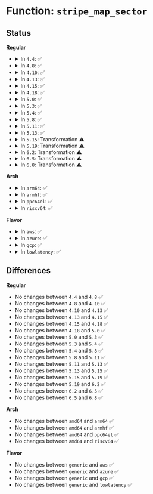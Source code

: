 # Function: <code>stripe_map_sector</code>

## Status
<b>Regular</b>
<ul>
<li>
<details>
<summary>In <code>4.4</code>: ✅</summary>

```c
void stripe_map_sector(struct stripe_c *sc, sector_t sector, uint32_t *stripe, sector_t *result);
```

**Collision:** Unique Static

**Inline:** No

**Transformation:** False

**Instances:**

```
In drivers/md/dm-stripe.c (ffffffff816a77f0)
Location: drivers/md/dm-stripe.c:213
Inline: False
Direct callers:
  - drivers/md/dm-stripe.c:stripe_map_range_sector
  - drivers/md/dm-stripe.c:stripe_map
```
**Symbols:**

```
ffffffff816a77f0-ffffffff816a7882: stripe_map_sector (STB_LOCAL)
```
</details>
</li>
<li>
<details>
<summary>In <code>4.8</code>: ✅</summary>

```c
void stripe_map_sector(struct stripe_c *sc, sector_t sector, uint32_t *stripe, sector_t *result);
```

**Collision:** Unique Static

**Inline:** No

**Transformation:** False

**Instances:**

```
In drivers/md/dm-stripe.c (ffffffff81707c00)
Location: drivers/md/dm-stripe.c:213
Inline: False
Direct callers:
  - drivers/md/dm-stripe.c:stripe_direct_access
  - drivers/md/dm-stripe.c:stripe_map
  - drivers/md/dm-stripe.c:stripe_map_range_sector
```
**Symbols:**

```
ffffffff81707c00-ffffffff81707c94: stripe_map_sector (STB_LOCAL)
```
</details>
</li>
<li>
<details>
<summary>In <code>4.10</code>: ✅</summary>

```c
void stripe_map_sector(struct stripe_c *sc, sector_t sector, uint32_t *stripe, sector_t *result);
```

**Collision:** Unique Static

**Inline:** No

**Transformation:** False

**Instances:**

```
In drivers/md/dm-stripe.c (ffffffff81739ad0)
Location: drivers/md/dm-stripe.c:213
Inline: False
Direct callers:
  - drivers/md/dm-stripe.c:stripe_direct_access
  - drivers/md/dm-stripe.c:stripe_map
  - drivers/md/dm-stripe.c:stripe_map_range_sector
```
**Symbols:**

```
ffffffff81739ad0-ffffffff81739b64: stripe_map_sector (STB_LOCAL)
```
</details>
</li>
<li>
<details>
<summary>In <code>4.13</code>: ✅</summary>

```c
void stripe_map_sector(struct stripe_c *sc, sector_t sector, uint32_t *stripe, sector_t *result);
```

**Collision:** Unique Static

**Inline:** No

**Transformation:** False

**Instances:**

```
In drivers/md/dm-stripe.c (ffffffff81753450)
Location: drivers/md/dm-stripe.c:215
Inline: False
Direct callers:
  - drivers/md/dm-stripe.c:stripe_dax_flush
  - drivers/md/dm-stripe.c:stripe_dax_copy_from_iter
  - drivers/md/dm-stripe.c:stripe_dax_direct_access
  - drivers/md/dm-stripe.c:stripe_map
  - drivers/md/dm-stripe.c:stripe_map_range_sector
```
**Symbols:**

```
ffffffff81753450-ffffffff817534e0: stripe_map_sector (STB_LOCAL)
```
</details>
</li>
<li>
<details>
<summary>In <code>4.15</code>: ✅</summary>

```c
void stripe_map_sector(struct stripe_c *sc, sector_t sector, uint32_t *stripe, sector_t *result);
```

**Collision:** Unique Static

**Inline:** No

**Transformation:** False

**Instances:**

```
In drivers/md/dm-stripe.c (ffffffff817c5660)
Location: drivers/md/dm-stripe.c:215
Inline: False
Direct callers:
  - drivers/md/dm-stripe.c:stripe_dax_copy_from_iter
  - drivers/md/dm-stripe.c:stripe_dax_direct_access
  - drivers/md/dm-stripe.c:stripe_map
  - drivers/md/dm-stripe.c:stripe_map_range_sector
```
**Symbols:**

```
ffffffff817c5660-ffffffff817c56f0: stripe_map_sector (STB_LOCAL)
```
</details>
</li>
<li>
<details>
<summary>In <code>4.18</code>: ✅</summary>

```c
void stripe_map_sector(struct stripe_c *sc, sector_t sector, uint32_t *stripe, sector_t *result);
```

**Collision:** Unique Static

**Inline:** No

**Transformation:** False

**Instances:**

```
In drivers/md/dm-stripe.c (ffffffff8180e330)
Location: drivers/md/dm-stripe.c:216
Inline: False
Direct callers:
  - drivers/md/dm-stripe.c:stripe_dax_copy_to_iter
  - drivers/md/dm-stripe.c:stripe_dax_copy_from_iter
  - drivers/md/dm-stripe.c:stripe_dax_direct_access
  - drivers/md/dm-stripe.c:stripe_map
  - drivers/md/dm-stripe.c:stripe_map_range_sector
```
**Symbols:**

```
ffffffff8180e330-ffffffff8180e3a6: stripe_map_sector (STB_LOCAL)
```
</details>
</li>
<li>
<details>
<summary>In <code>5.0</code>: ✅</summary>

```c
void stripe_map_sector(struct stripe_c *sc, sector_t sector, uint32_t *stripe, sector_t *result);
```

**Collision:** Unique Static

**Inline:** No

**Transformation:** False

**Instances:**

```
In drivers/md/dm-stripe.c (ffffffff8183a2e0)
Location: drivers/md/dm-stripe.c:216
Inline: False
Direct callers:
  - drivers/md/dm-stripe.c:stripe_dax_copy_to_iter
  - drivers/md/dm-stripe.c:stripe_dax_copy_from_iter
  - drivers/md/dm-stripe.c:stripe_dax_direct_access
  - drivers/md/dm-stripe.c:stripe_map
  - drivers/md/dm-stripe.c:stripe_map_range_sector
```
**Symbols:**

```
ffffffff8183a2e0-ffffffff8183a356: stripe_map_sector (STB_LOCAL)
```
</details>
</li>
<li>
<details>
<summary>In <code>5.3</code>: ✅</summary>

```c
void stripe_map_sector(struct stripe_c *sc, sector_t sector, uint32_t *stripe, sector_t *result);
```

**Collision:** Unique Static

**Inline:** No

**Transformation:** False

**Instances:**

```
In drivers/md/dm-stripe.c (ffffffff8187ce70)
Location: drivers/md/dm-stripe.c:216
Inline: False
Direct callers:
  - drivers/md/dm-stripe.c:stripe_dax_copy_to_iter
  - drivers/md/dm-stripe.c:stripe_dax_copy_from_iter
  - drivers/md/dm-stripe.c:stripe_dax_direct_access
  - drivers/md/dm-stripe.c:stripe_map
  - drivers/md/dm-stripe.c:stripe_map_range_sector
```
**Symbols:**

```
ffffffff8187ce70-ffffffff8187cee9: stripe_map_sector (STB_LOCAL)
```
</details>
</li>
<li>
<details>
<summary>In <code>5.4</code>: ✅</summary>

```c
void stripe_map_sector(struct stripe_c *sc, sector_t sector, uint32_t *stripe, sector_t *result);
```

**Collision:** Unique Static

**Inline:** No

**Transformation:** False

**Instances:**

```
In drivers/md/dm-stripe.c (ffffffff818aec50)
Location: drivers/md/dm-stripe.c:216
Inline: False
Direct callers:
  - drivers/md/dm-stripe.c:stripe_dax_copy_to_iter
  - drivers/md/dm-stripe.c:stripe_dax_copy_from_iter
  - drivers/md/dm-stripe.c:stripe_dax_direct_access
  - drivers/md/dm-stripe.c:stripe_map
  - drivers/md/dm-stripe.c:stripe_map_range_sector
```
**Symbols:**

```
ffffffff818aec50-ffffffff818aecc9: stripe_map_sector (STB_LOCAL)
```
</details>
</li>
<li>
<details>
<summary>In <code>5.8</code>: ✅</summary>

```c
void stripe_map_sector(struct stripe_c *sc, sector_t sector, uint32_t *stripe, sector_t *result);
```

**Collision:** Unique Static

**Inline:** No

**Transformation:** False

**Instances:**

```
In drivers/md/dm-stripe.c (ffffffff8197eee0)
Location: drivers/md/dm-stripe.c:203
Inline: False
Direct callers:
  - drivers/md/dm-stripe.c:stripe_dax_zero_page_range
  - drivers/md/dm-stripe.c:stripe_dax_copy_to_iter
  - drivers/md/dm-stripe.c:stripe_dax_copy_from_iter
  - drivers/md/dm-stripe.c:stripe_dax_direct_access
  - drivers/md/dm-stripe.c:stripe_map
  - drivers/md/dm-stripe.c:stripe_map_range_sector
```
**Symbols:**

```
ffffffff8197eee0-ffffffff8197ef57: stripe_map_sector (STB_LOCAL)
```
</details>
</li>
<li>
<details>
<summary>In <code>5.11</code>: ✅</summary>

```c
void stripe_map_sector(struct stripe_c *sc, sector_t sector, uint32_t *stripe, sector_t *result);
```

**Collision:** Unique Static

**Inline:** No

**Transformation:** False

**Instances:**

```
In drivers/md/dm-stripe.c (ffffffff81983300)
Location: drivers/md/dm-stripe.c:203
Inline: False
Direct callers:
  - drivers/md/dm-stripe.c:stripe_dax_zero_page_range
  - drivers/md/dm-stripe.c:stripe_dax_copy_to_iter
  - drivers/md/dm-stripe.c:stripe_dax_copy_from_iter
  - drivers/md/dm-stripe.c:stripe_dax_direct_access
  - drivers/md/dm-stripe.c:stripe_map
  - drivers/md/dm-stripe.c:stripe_map_range_sector
```
**Symbols:**

```
ffffffff81983300-ffffffff81983377: stripe_map_sector (STB_LOCAL)
```
</details>
</li>
<li>
<details>
<summary>In <code>5.13</code>: ✅</summary>

```c
void stripe_map_sector(struct stripe_c *sc, sector_t sector, uint32_t *stripe, sector_t *result);
```

**Collision:** Unique Static

**Inline:** No

**Transformation:** False

**Instances:**

```
In drivers/md/dm-stripe.c (ffffffff81967730)
Location: drivers/md/dm-stripe.c:203
Inline: False
Direct callers:
  - drivers/md/dm-stripe.c:stripe_dax_zero_page_range
  - drivers/md/dm-stripe.c:stripe_dax_copy_to_iter
  - drivers/md/dm-stripe.c:stripe_dax_copy_from_iter
  - drivers/md/dm-stripe.c:stripe_dax_direct_access
  - drivers/md/dm-stripe.c:stripe_map
  - drivers/md/dm-stripe.c:stripe_map_range_sector
```
**Symbols:**

```
ffffffff81967730-ffffffff819677a7: stripe_map_sector (STB_LOCAL)
```
</details>
</li>
<li>
<details>
<summary>In <code>5.15</code>: Transformation ⚠️</summary>

```c
void stripe_map_sector(struct stripe_c *sc, sector_t sector, uint32_t *stripe, sector_t *result);
```

**Collision:** Unique Static

**Inline:** No

**Transformation:** True

**Instances:**

```
In drivers/md/dm-stripe.c (0)
Location: drivers/md/dm-stripe.c:203
Inline: False
Direct callers:
  - drivers/md/dm-stripe.c:stripe_dax_zero_page_range
  - drivers/md/dm-stripe.c:stripe_dax_copy_to_iter
  - drivers/md/dm-stripe.c:stripe_dax_copy_from_iter
  - drivers/md/dm-stripe.c:stripe_dax_direct_access
  - drivers/md/dm-stripe.c:stripe_map
  - drivers/md/dm-stripe.c:stripe_map_range_sector
```
**Symbols:**

```
ffffffff81a0fa00-ffffffff81a0fab9: stripe_map_sector (STB_LOCAL)
ffffffff81d2a16e-ffffffff81d2a1dd: stripe_map_sector.cold (STB_LOCAL)
```
</details>
</li>
<li>
<details>
<summary>In <code>5.19</code>: Transformation ⚠️</summary>

```c
void stripe_map_sector(struct stripe_c *sc, sector_t sector, uint32_t *stripe, sector_t *result);
```

**Collision:** Unique Static

**Inline:** No

**Transformation:** True

**Instances:**

```
In drivers/md/dm-stripe.c (0)
Location: drivers/md/dm-stripe.c:202
Inline: False
Direct callers:
  - drivers/md/dm-stripe.c:stripe_map
  - drivers/md/dm-stripe.c:stripe_map_range_sector
```
**Symbols:**

```
ffffffff81b780d0-ffffffff81b78197: stripe_map_sector (STB_LOCAL)
ffffffff81ef63a8-ffffffff81ef6417: stripe_map_sector.cold (STB_LOCAL)
```
</details>
</li>
<li>
<details>
<summary>In <code>6.2</code>: Transformation ⚠️</summary>

```c
void stripe_map_sector(struct stripe_c *sc, sector_t sector, uint32_t *stripe, sector_t *result);
```

**Collision:** Unique Static

**Inline:** No

**Transformation:** True

**Instances:**

```
In drivers/md/dm-stripe.c (0)
Location: drivers/md/dm-stripe.c:202
Inline: False
Direct callers:
  - drivers/md/dm-stripe.c:stripe_map
  - drivers/md/dm-stripe.c:stripe_map_range_sector
```
**Symbols:**

```
ffffffff81d156b0-ffffffff81d15777: stripe_map_sector (STB_LOCAL)
ffffffff820a8623-ffffffff820a8692: stripe_map_sector.cold (STB_LOCAL)
```
</details>
</li>
<li>
<details>
<summary>In <code>6.5</code>: Transformation ⚠️</summary>

```c
void stripe_map_sector(struct stripe_c *sc, sector_t sector, uint32_t *stripe, sector_t *result);
```

**Collision:** Unique Static

**Inline:** No

**Transformation:** True

**Instances:**

```
In drivers/md/dm-stripe.c (0)
Location: drivers/md/dm-stripe.c:201
Inline: False
Direct callers:
  - drivers/md/dm-stripe.c:stripe_map
  - drivers/md/dm-stripe.c:stripe_map_range_sector
```
**Symbols:**

```
ffffffff81d7e800-ffffffff81d7e8c7: stripe_map_sector (STB_LOCAL)
ffffffff82129838-ffffffff821298a7: stripe_map_sector.cold (STB_LOCAL)
```
</details>
</li>
<li>
<details>
<summary>In <code>6.8</code>: Transformation ⚠️</summary>

```c
void stripe_map_sector(struct stripe_c *sc, sector_t sector, uint32_t *stripe, sector_t *result);
```

**Collision:** Unique Static

**Inline:** No

**Transformation:** True

**Instances:**

```
In drivers/md/dm-stripe.c (0)
Location: drivers/md/dm-stripe.c:201
Inline: False
Direct callers:
  - drivers/md/dm-stripe.c:stripe_map
  - drivers/md/dm-stripe.c:stripe_map_range_sector
```
**Symbols:**

```
ffffffff81e35e20-ffffffff81e35ee7: stripe_map_sector (STB_LOCAL)
ffffffff8220b587-ffffffff8220b5f6: stripe_map_sector.cold (STB_LOCAL)
```
</details>
</li>
</ul>
<b>Arch</b>
<ul>
<li>
<details>
<summary>In <code>arm64</code>: ✅</summary>

```c
void stripe_map_sector(struct stripe_c *sc, sector_t sector, uint32_t *stripe, sector_t *result);
```

**Collision:** Unique Static

**Inline:** No

**Transformation:** False

**Instances:**

```
In drivers/md/dm-stripe.c (ffff800010b05890)
Location: drivers/md/dm-stripe.c:216
Inline: False
Direct callers:
  - drivers/md/dm-stripe.c:stripe_dax_copy_to_iter
  - drivers/md/dm-stripe.c:stripe_dax_copy_from_iter
  - drivers/md/dm-stripe.c:stripe_dax_direct_access
  - drivers/md/dm-stripe.c:stripe_map
  - drivers/md/dm-stripe.c:stripe_map_range_sector
```
**Symbols:**

```
ffff800010b05890-ffff800010b05944: stripe_map_sector (STB_LOCAL)
```
</details>
</li>
<li>
<details>
<summary>In <code>armhf</code>: ✅</summary>

```c
void stripe_map_sector(struct stripe_c *sc, sector_t sector, uint32_t *stripe, sector_t *result);
```

**Collision:** Unique Static

**Inline:** No

**Transformation:** False

**Instances:**

```
In drivers/md/dm-stripe.c (c0be4df0)
Location: drivers/md/dm-stripe.c:216
Inline: False
Direct callers:
  - drivers/md/dm-stripe.c:stripe_map
  - drivers/md/dm-stripe.c:stripe_map_range_sector
```
**Symbols:**

```
c0be4df0-c0be4f98: stripe_map_sector (STB_LOCAL)
```
</details>
</li>
<li>
<details>
<summary>In <code>ppc64el</code>: ✅</summary>

```c
void stripe_map_sector(struct stripe_c *sc, sector_t sector, uint32_t *stripe, sector_t *result);
```

**Collision:** Unique Static

**Inline:** No

**Transformation:** False

**Instances:**

```
In drivers/md/dm-stripe.c (c000000000bf5db0)
Location: drivers/md/dm-stripe.c:216
Inline: False
Direct callers:
  - drivers/md/dm-stripe.c:stripe_dax_copy_to_iter
  - drivers/md/dm-stripe.c:stripe_dax_copy_from_iter
  - drivers/md/dm-stripe.c:stripe_dax_direct_access
  - drivers/md/dm-stripe.c:stripe_map
  - drivers/md/dm-stripe.c:stripe_map_range_sector
```
**Symbols:**

```
c000000000bf5db0-c000000000bf5e60: stripe_map_sector (STB_LOCAL)
```
</details>
</li>
<li>
<details>
<summary>In <code>riscv64</code>: ✅</summary>

```c
void stripe_map_sector(struct stripe_c *sc, sector_t sector, uint32_t *stripe, sector_t *result);
```

**Collision:** Unique Static

**Inline:** No

**Transformation:** False

**Instances:**

```
In drivers/md/dm-stripe.c (ffffffe0006f4792)
Location: drivers/md/dm-stripe.c:216
Inline: False
Direct callers:
  - drivers/md/dm-stripe.c:stripe_dax_copy_to_iter
  - drivers/md/dm-stripe.c:stripe_dax_copy_from_iter
  - drivers/md/dm-stripe.c:stripe_dax_direct_access
  - drivers/md/dm-stripe.c:stripe_map
  - drivers/md/dm-stripe.c:stripe_map_range_sector
```
**Symbols:**

```
ffffffe0006f4792-ffffffe0006f483e: stripe_map_sector (STB_LOCAL)
```
</details>
</li>
</ul>
<b>Flavor</b>
<ul>
<li>
<details>
<summary>In <code>aws</code>: ✅</summary>

```c
void stripe_map_sector(struct stripe_c *sc, sector_t sector, uint32_t *stripe, sector_t *result);
```

**Collision:** Unique Static

**Inline:** No

**Transformation:** False

**Instances:**

```
In drivers/md/dm-stripe.c (ffffffff81854ad0)
Location: drivers/md/dm-stripe.c:216
Inline: False
Direct callers:
  - drivers/md/dm-stripe.c:stripe_dax_copy_to_iter
  - drivers/md/dm-stripe.c:stripe_dax_copy_from_iter
  - drivers/md/dm-stripe.c:stripe_dax_direct_access
  - drivers/md/dm-stripe.c:stripe_map
  - drivers/md/dm-stripe.c:stripe_map_range_sector
```
**Symbols:**

```
ffffffff81854ad0-ffffffff81854b49: stripe_map_sector (STB_LOCAL)
```
</details>
</li>
<li>
<details>
<summary>In <code>azure</code>: ✅</summary>

```c
void stripe_map_sector(struct stripe_c *sc, sector_t sector, uint32_t *stripe, sector_t *result);
```

**Collision:** Unique Static

**Inline:** No

**Transformation:** False

**Instances:**

```
In drivers/md/dm-stripe.c (ffffffff8181c0e0)
Location: drivers/md/dm-stripe.c:216
Inline: False
Direct callers:
  - drivers/md/dm-stripe.c:stripe_dax_copy_to_iter
  - drivers/md/dm-stripe.c:stripe_dax_copy_from_iter
  - drivers/md/dm-stripe.c:stripe_dax_direct_access
  - drivers/md/dm-stripe.c:stripe_map
  - drivers/md/dm-stripe.c:stripe_map_range_sector
```
**Symbols:**

```
ffffffff8181c0e0-ffffffff8181c159: stripe_map_sector (STB_LOCAL)
```
</details>
</li>
<li>
<details>
<summary>In <code>gcp</code>: ✅</summary>

```c
void stripe_map_sector(struct stripe_c *sc, sector_t sector, uint32_t *stripe, sector_t *result);
```

**Collision:** Unique Static

**Inline:** No

**Transformation:** False

**Instances:**

```
In drivers/md/dm-stripe.c (ffffffff818a4100)
Location: drivers/md/dm-stripe.c:216
Inline: False
Direct callers:
  - drivers/md/dm-stripe.c:stripe_dax_copy_to_iter
  - drivers/md/dm-stripe.c:stripe_dax_copy_from_iter
  - drivers/md/dm-stripe.c:stripe_dax_direct_access
  - drivers/md/dm-stripe.c:stripe_map
  - drivers/md/dm-stripe.c:stripe_map_range_sector
```
**Symbols:**

```
ffffffff818a4100-ffffffff818a4179: stripe_map_sector (STB_LOCAL)
```
</details>
</li>
<li>
<details>
<summary>In <code>lowlatency</code>: ✅</summary>

```c
void stripe_map_sector(struct stripe_c *sc, sector_t sector, uint32_t *stripe, sector_t *result);
```

**Collision:** Unique Static

**Inline:** No

**Transformation:** False

**Instances:**

```
In drivers/md/dm-stripe.c (ffffffff818c0340)
Location: drivers/md/dm-stripe.c:216
Inline: False
Direct callers:
  - drivers/md/dm-stripe.c:stripe_dax_copy_to_iter
  - drivers/md/dm-stripe.c:stripe_dax_copy_from_iter
  - drivers/md/dm-stripe.c:stripe_dax_direct_access
  - drivers/md/dm-stripe.c:stripe_map
  - drivers/md/dm-stripe.c:stripe_map_range_sector
```
**Symbols:**

```
ffffffff818c0340-ffffffff818c03b9: stripe_map_sector (STB_LOCAL)
```
</details>
</li>
</ul>

## Differences
<b>Regular</b>
<ul>
<li>
No changes between <code>4.4</code> and <code>4.8</code> ✅
</li>
<li>
No changes between <code>4.8</code> and <code>4.10</code> ✅
</li>
<li>
No changes between <code>4.10</code> and <code>4.13</code> ✅
</li>
<li>
No changes between <code>4.13</code> and <code>4.15</code> ✅
</li>
<li>
No changes between <code>4.15</code> and <code>4.18</code> ✅
</li>
<li>
No changes between <code>4.18</code> and <code>5.0</code> ✅
</li>
<li>
No changes between <code>5.0</code> and <code>5.3</code> ✅
</li>
<li>
No changes between <code>5.3</code> and <code>5.4</code> ✅
</li>
<li>
No changes between <code>5.4</code> and <code>5.8</code> ✅
</li>
<li>
No changes between <code>5.8</code> and <code>5.11</code> ✅
</li>
<li>
No changes between <code>5.11</code> and <code>5.13</code> ✅
</li>
<li>
No changes between <code>5.13</code> and <code>5.15</code> ✅
</li>
<li>
No changes between <code>5.15</code> and <code>5.19</code> ✅
</li>
<li>
No changes between <code>5.19</code> and <code>6.2</code> ✅
</li>
<li>
No changes between <code>6.2</code> and <code>6.5</code> ✅
</li>
<li>
No changes between <code>6.5</code> and <code>6.8</code> ✅
</li>
</ul>
<b>Arch</b>
<ul>
<li>
No changes between <code>amd64</code> and <code>arm64</code> ✅
</li>
<li>
No changes between <code>amd64</code> and <code>armhf</code> ✅
</li>
<li>
No changes between <code>amd64</code> and <code>ppc64el</code> ✅
</li>
<li>
No changes between <code>amd64</code> and <code>riscv64</code> ✅
</li>
</ul>
<b>Flavor</b>
<ul>
<li>
No changes between <code>generic</code> and <code>aws</code> ✅
</li>
<li>
No changes between <code>generic</code> and <code>azure</code> ✅
</li>
<li>
No changes between <code>generic</code> and <code>gcp</code> ✅
</li>
<li>
No changes between <code>generic</code> and <code>lowlatency</code> ✅
</li>
</ul>
